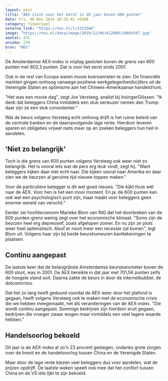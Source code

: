 ```yaml
---
layout: post
title: "AEX sluit voor het eerst in 18 jaar boven 600 punten"
date: Fri, 06 Dec 2019 18:25:42 +0100
category: financieel
externe_link: "https://nos.nl/l/2313566"
image: "https://nos.nl/data/image/2019/12/06/612009/1008x567.jpg"
aantal: 431
unieke: 270
bron: "NOS"
---
```


<p>De Amsterdamse AEX-index is vrijdag gesloten boven de grens van 600 punten met 602,3 punten. Dat is voor het eerst sinds 2001.</p>
<p>Ook in de rest van Europa waren mooie koerswinsten te zien. De financiële markten gingen omhoog vanwege positieve werkgelegenheidscijfers uit de Verenigde Staten en optimisme aan het Chinees-Amerikaanse handelsfront.</p>
<p>"Het was een mooie dag", zegt Jos Versteeg, analist bij InsingerGilissen. "Ik denk dat beleggers China inmiddels een stuk serieuzer nemen dan Trump: daar zijn ze een stuk consistenter."</p>
<p>Wat de beurs volgens Versteeg echt omhoog drijft is het ruime beleid van de centrale banken en de daaropvolgende lage rente. Hierdoor leveren sparen en obligaties vrijwel niets meer op en zoeken beleggers hun heil in aandelen.</p>
<h2>'Niet zo belangrijk'</h2>
<p>Toch is die grens van 600 punten volgens Versteeg ook weer niet zo belangrijk. Het is vooral iets wat de pers erg leuk vindt, zegt hij. "Want beleggers kijken daar niet echt naar. Die kijken vooral naar Amerika en daar zien we de beurzen al geruime tijd nieuwe toppen maken."</p>
<p>Voor de particuliere belegger is dit wel goed nieuws. "Die kijkt thuis wél naar de AEX. Voor hen is het een mooi moment. En ja: de 600 punten kan ook wel een psychologisch punt zijn, maar maakt voor beleggers geen enorme wereld van verschil."</p>
<p>Eerder zei hoofdeconoom Marieke Blom van ING dat het doorbreken van de 600 punten-grens weinig zegt over het economische klimaat. "Soms zijn de beurzen heel erg depressief, zoals afgelopen zomer. En nu zijn ze plots weer heel optimistisch. Alsof er nooit meer een recessie zal komen", legt Blom uit. Volgens haar zijn bij beide beurshumeuren kanttekeningen te plaatsen.</p>
<h2>Continu aangepast</h2>
<p>De laatste keer dat de belangrijkste Amsterdamse beursbarometer boven de 600 sloot, was in 2001. De AEX bereikte in dat jaar met 701,56 punten zelfs de hoogste stand ooit. Daarna zakte de beurs in door de internetbubbel, de dotcomcrisis.</p>
<p>Dat het zo lang heeft geduurd voordat de AEX weer door het plafond is gegaan, heeft volgens Versteeg ook te maken met de economische crisis die we hebben meegemaakt, net als veranderingen van de AEX-index. "Die wordt continu aangepast. Sommige bedrijven zijn hierdoor eruit gegaan, bedrijven die vroeger zwaar wogen maar inmiddels een veel lagere waarde hebben."</p>
<h2>Handelsoorlog bekoeld</h2>
<p>Dit jaar is de AEX-index al zo'n 23 procent gestegen, ondanks grote zorgen over de brexit en de handelsoorlog tussen China en de Verenigde Staten.</p>
<p>Maar door de lage rente kiezen veel beleggers dus voor aandelen, wat de prijzen opdrijft. De laatste weken speelt ook mee dat het conflict tussen China en de VS iets lijkt te zijn bekoeld.</p>
